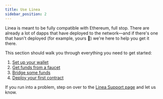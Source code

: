 ```yaml
---
title: Use Linea
sidebar_position: 2
---
```


Linea is meant to be fully compatible with Ethereum, full stop. There are already a lot of dapps that have deployed to the network—and if there's one that hasn't deployed (for example, yours 👀) we're here to help you get it there.

This section should walk you through everything you need to get started:

1. [Set up your wallet](./set-up-your-wallet.mdx)
1. [Get funds from a faucet](./fund.md)
1. [Bridge some funds](./bridges-of-linea/index.mdx)
1. [Deploy your first contract](./../build-on-linea/quickstart/)

If you run into a problem, step on over to the [Linea Support page](https://support.linea.build/hc/en-us) and let us know.
